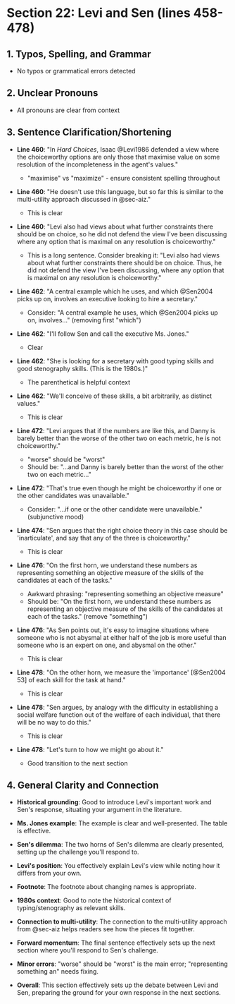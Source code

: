 # Section 22: Levi and Sen (lines 458-478)

## 1. Typos, Spelling, and Grammar
- No typos or grammatical errors detected

## 2. Unclear Pronouns
- All pronouns are clear from context

## 3. Sentence Clarification/Shortening
- **Line 460**: "In _Hard Choices_, Isaac @Levi1986 defended a view where the choiceworthy options are only those that maximise value on some resolution of the incompleteness in the agent's values."
  - "maximise" vs "maximize" - ensure consistent spelling throughout

- **Line 460**: "He doesn't use this language, but so far this is similar to the multi-utility approach discussed in @sec-aiz."
  - This is clear

- **Line 460**: "Levi also had views about what further constraints there should be on choice, so he did not defend the view I've been discussing where any option that is maximal on any resolution is choiceworthy."
  - This is a long sentence. Consider breaking it: "Levi also had views about what further constraints there should be on choice. Thus, he did not defend the view I've been discussing, where any option that is maximal on any resolution is choiceworthy."

- **Line 462**: "A central example which he uses, and which @Sen2004 picks up on, involves an executive looking to hire a secretary."
  - Consider: "A central example he uses, which @Sen2004 picks up on, involves..." (removing first "which")

- **Line 462**: "I'll follow Sen and call the executive Ms. Jones."
  - Clear

- **Line 462**: "She is looking for a secretary with good typing skills and good stenography skills. (This is the 1980s.)"
  - The parenthetical is helpful context

- **Line 462**: "We'll conceive of these skills, a bit arbitrarily, as distinct values."
  - This is clear

- **Line 472**: "Levi argues that if the numbers are like this, and Danny is barely better than the worse of the other two on each metric, he is not choiceworthy."
  - "worse" should be "worst"
  - Should be: "...and Danny is barely better than the worst of the other two on each metric..."

- **Line 472**: "That's true even though he might be choiceworthy if one or the other candidates was unavailable."
  - Consider: "...if one or the other candidate were unavailable." (subjunctive mood)

- **Line 474**: "Sen argues that the right choice theory in this case should be 'inarticulate', and say that any of the three is choiceworthy."
  - This is clear

- **Line 476**: "On the first horn, we understand these numbers as representing something an objective measure of the skills of the candidates at each of the tasks."
  - Awkward phrasing: "representing something an objective measure"
  - Should be: "On the first horn, we understand these numbers as representing an objective measure of the skills of the candidates at each of the tasks." (remove "something")

- **Line 476**: "As Sen points out, it's easy to imagine situations where someone who is not abysmal at either half of the job is more useful than someone who is an expert on one, and abysmal on the other."
  - This is clear

- **Line 478**: "On the other horn, we measure the 'importance' [@Sen2004 53] of each skill for the task at hand."
  - This is clear

- **Line 478**: "Sen argues, by analogy with the difficulty in establishing a social welfare function out of the welfare of each individual, that there will be no way to do this."
  - This is clear

- **Line 478**: "Let's turn to how we might go about it."
  - Good transition to the next section

## 4. General Clarity and Connection
- **Historical grounding**: Good to introduce Levi's important work and Sen's response, situating your argument in the literature.

- **Ms. Jones example**: The example is clear and well-presented. The table is effective.

- **Sen's dilemma**: The two horns of Sen's dilemma are clearly presented, setting up the challenge you'll respond to.

- **Levi's position**: You effectively explain Levi's view while noting how it differs from your own.

- **Footnote**: The footnote about changing names is appropriate.

- **1980s context**: Good to note the historical context of typing/stenography as relevant skills.

- **Connection to multi-utility**: The connection to the multi-utility approach from @sec-aiz helps readers see how the pieces fit together.

- **Forward momentum**: The final sentence effectively sets up the next section where you'll respond to Sen's challenge.

- **Minor errors**: "worse" should be "worst" is the main error; "representing something an" needs fixing.

- **Overall**: This section effectively sets up the debate between Levi and Sen, preparing the ground for your own response in the next sections.
